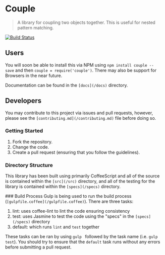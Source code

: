 # Couple
> A library for coupling two objects together. This is useful for nested pattern matching.

[![Build Status](https://travis-ci.org/ryansmith94/couple.svg)](https://travis-ci.org/ryansmith94/couple)

## Users
You will soon be able to install this via NPM using `npm install couple --save` and then `couple = require('couple')`. There may also be support for Browsers in the near future.

Documentation can be found in the `[docs](/docs)` directory.

## Developers
You may contribute to this project via issues and pull requests, however, please see the `[contributing.md](/contributing.md)` file before doing so.

### Getting Started
1. Fork the repository.
2. Change the code.
3. Create a pull request (ensuring that you follow the guidelines).

### Directory Structure
This library has been built using primarily CoffeeScript and all of the source is contained within the `[src](/src)` directory, and all of the testing for the library is contained within the `[specs](/specs)` directory.

### Build Process
Gulp is being used to run the build process (`[gulpfile.coffee](/gulpfile.coffee)`). There are three tasks:

1. lint: uses coffee-lint to lint the code ensuring consistency
2. test: uses Jasmine to test the code using the "specs" in the `[specs](/specs)` directory
3. default: which runs `lint` and `test` together

These tasks can be ran by using `gulp ` followed by the task name (i.e. `gulp test`). You should try to ensure that the `default` task runs without any errors before submitting a pull request.
